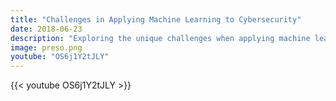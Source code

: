 ```yaml
---
title: "Challenges in Applying Machine Learning to Cybersecurity"
date: 2018-06-23
description: "Exploring the unique challenges when applying machine learning techniques to cybersecurity problems."
image: preso.png
youtube: "OS6j1Y2tJLY"
---
```


{{< youtube OS6j1Y2tJLY >}}
